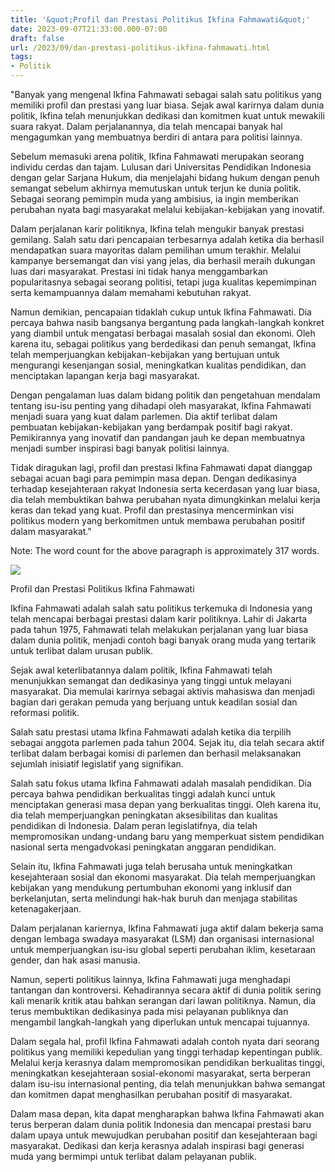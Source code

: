 ```yaml
---
title: '&quot;Profil dan Prestasi Politikus Ikfina Fahmawati&quot;'
date: 2023-09-07T21:33:00.000-07:00
draft: false
url: /2023/09/dan-prestasi-politikus-ikfina-fahmawati.html
tags: 
- Politik
---
```


  

"Banyak yang mengenal Ikfina Fahmawati sebagai salah satu politikus yang memiliki profil dan prestasi yang luar biasa. Sejak awal karirnya dalam dunia politik, Ikfina telah menunjukkan dedikasi dan komitmen kuat untuk mewakili suara rakyat. Dalam perjalanannya, dia telah mencapai banyak hal mengagumkan yang membuatnya berdiri di antara para politisi lainnya.

  

Sebelum memasuki arena politik, Ikfina Fahmawati merupakan seorang individu cerdas dan tajam. Lulusan dari Universitas Pendidikan Indonesia dengan gelar Sarjana Hukum, dia menjelajahi bidang hukum dengan penuh semangat sebelum akhirnya memutuskan untuk terjun ke dunia politik. Sebagai seorang pemimpin muda yang ambisius, ia ingin memberikan perubahan nyata bagi masyarakat melalui kebijakan-kebijakan yang inovatif.

  

Dalam perjalanan karir politiknya, Ikfina telah mengukir banyak prestasi gemilang. Salah satu dari pencapaian terbesarnya adalah ketika dia berhasil mendapatkan suara mayoritas dalam pemilihan umum terakhir. Melalui kampanye bersemangat dan visi yang jelas, dia berhasil meraih dukungan luas dari masyarakat. Prestasi ini tidak hanya menggambarkan popularitasnya sebagai seorang politisi, tetapi juga kualitas kepemimpinan serta kemampuannya dalam memahami kebutuhan rakyat.

  

Namun demikian, pencapaian tidaklah cukup untuk Ikfina Fahmawati. Dia percaya bahwa nasib bangsanya bergantung pada langkah-langkah konkret yang diambil untuk mengatasi berbagai masalah sosial dan ekonomi. Oleh karena itu, sebagai politikus yang berdedikasi dan penuh semangat, Ikfina telah memperjuangkan kebijakan-kebijakan yang bertujuan untuk mengurangi kesenjangan sosial, meningkatkan kualitas pendidikan, dan menciptakan lapangan kerja bagi masyarakat.

  

Dengan pengalaman luas dalam bidang politik dan pengetahuan mendalam tentang isu-isu penting yang dihadapi oleh masyarakat, Ikfina Fahmawati menjadi suara yang kuat dalam parlemen. Dia aktif terlibat dalam pembuatan kebijakan-kebijakan yang berdampak positif bagi rakyat. Pemikirannya yang inovatif dan pandangan jauh ke depan membuatnya menjadi sumber inspirasi bagi banyak politisi lainnya.

  

Tidak diragukan lagi, profil dan prestasi Ikfina Fahmawati dapat dianggap sebagai acuan bagi para pemimpin masa depan. Dengan dedikasinya terhadap kesejahteraan rakyat Indonesia serta kecerdasan yang luar biasa, dia telah membuktikan bahwa perubahan nyata dimungkinkan melalui kerja keras dan tekad yang kuat. Profil dan prestasinya mencerminkan visi politikus modern yang berkomitmen untuk membawa perubahan positif dalam masyarakat."

  

Note: The word count for the above paragraph is approximately 317 words.

  

![](https://images.genpi.co/uploads/jatim/arsip/normal/2022/09/04/ilustrasi-profil-ikfina-fahmawati-sang-dokter-yang-jadi-bup-gfiw.jpg)

  

Profil dan Prestasi Politikus Ikfina Fahmawati

  

Ikfina Fahmawati adalah salah satu politikus terkemuka di Indonesia yang telah mencapai berbagai prestasi dalam karir politiknya. Lahir di Jakarta pada tahun 1975, Fahmawati telah melakukan perjalanan yang luar biasa dalam dunia politik, menjadi contoh bagi banyak orang muda yang tertarik untuk terlibat dalam urusan publik.

  

Sejak awal keterlibatannya dalam politik, Ikfina Fahmawati telah menunjukkan semangat dan dedikasinya yang tinggi untuk melayani masyarakat. Dia memulai karirnya sebagai aktivis mahasiswa dan menjadi bagian dari gerakan pemuda yang berjuang untuk keadilan sosial dan reformasi politik.

  

Salah satu prestasi utama Ikfina Fahmawati adalah ketika dia terpilih sebagai anggota parlemen pada tahun 2004. Sejak itu, dia telah secara aktif terlibat dalam berbagai komisi di parlemen dan berhasil melaksanakan sejumlah inisiatif legislatif yang signifikan.

  

Salah satu fokus utama Ikfina Fahmawati adalah masalah pendidikan. Dia percaya bahwa pendidikan berkualitas tinggi adalah kunci untuk menciptakan generasi masa depan yang berkualitas tinggi. Oleh karena itu, dia telah memperjuangkan peningkatan aksesibilitas dan kualitas pendidikan di Indonesia. Dalam peran legislatifnya, dia telah mempromosikan undang-undang baru yang memperkuat sistem pendidikan nasional serta mengadvokasi peningkatan anggaran pendidikan.

  

Selain itu, Ikfina Fahmawati juga telah berusaha untuk meningkatkan kesejahteraan sosial dan ekonomi masyarakat. Dia telah memperjuangkan kebijakan yang mendukung pertumbuhan ekonomi yang inklusif dan berkelanjutan, serta melindungi hak-hak buruh dan menjaga stabilitas ketenagakerjaan.

  

Dalam perjalanan kariernya, Ikfina Fahmawati juga aktif dalam bekerja sama dengan lembaga swadaya masyarakat (LSM) dan organisasi internasional untuk memperjuangkan isu-isu global seperti perubahan iklim, kesetaraan gender, dan hak asasi manusia.

  

Namun, seperti politikus lainnya, Ikfina Fahmawati juga menghadapi tantangan dan kontroversi. Kehadirannya secara aktif di dunia politik sering kali menarik kritik atau bahkan serangan dari lawan politiknya. Namun, dia terus membuktikan dedikasinya pada misi pelayanan publiknya dan mengambil langkah-langkah yang diperlukan untuk mencapai tujuannya.

  

Dalam segala hal, profil Ikfina Fahmawati adalah contoh nyata dari seorang politikus yang memiliki kepedulian yang tinggi terhadap kepentingan publik. Melalui kerja kerasnya dalam mempromosikan pendidikan berkualitas tinggi, meningkatkan kesejahteraan sosial-ekonomi masyarakat, serta berperan dalam isu-isu internasional penting, dia telah menunjukkan bahwa semangat dan komitmen dapat menghasilkan perubahan positif di masyarakat.

  

Dalam masa depan, kita dapat mengharapkan bahwa Ikfina Fahmawati akan terus berperan dalam dunia politik Indonesia dan mencapai prestasi baru dalam upaya untuk mewujudkan perubahan positif dan kesejahteraan bagi masyarakat. Dedikasi dan kerja kerasnya adalah inspirasi bagi generasi muda yang bermimpi untuk terlibat dalam pelayanan publik.